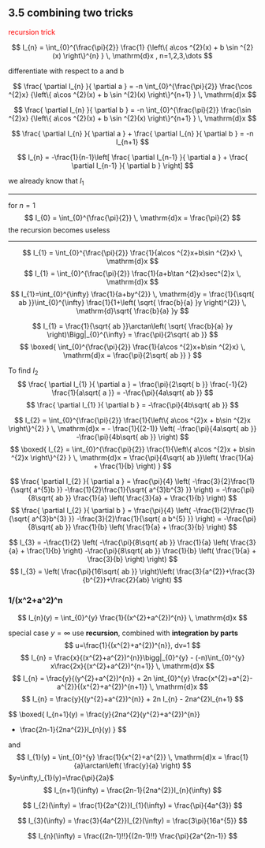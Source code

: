 ## 3.5 combining two tricks

<font color="#ff0000">recursion trick</font>

$$
I_{n} = \int_{0}^{\frac{\pi}{2}} 
\frac{1}
{\left\{ a\cos ^{2}(x) + b \sin ^{2}(x) \right\}^{n} }  
\, \mathrm{d}x , n=1,2,3,\dots
$$

differentiate with respect to a and b

$$
\frac{ \partial I_{n} }{ \partial a } =
-n \int_{0}^{\frac{\pi}{2}} \frac{\cos ^{2}x}
{\left\{ a\cos ^{2}(x) + b \sin ^{2}(x) \right\}^{n+1} }
\, \mathrm{d}x 
$$

$$
\frac{ \partial I_{n} }{ \partial b } =
-n \int_{0}^{\frac{\pi}{2}} \frac{\sin ^{2}x}
{\left\{ a\cos ^{2}(x) + b \sin ^{2}(x) \right\}^{n+1} }
\, \mathrm{d}x 
$$

$$
\frac{ \partial I_{n} }{ \partial a } +
\frac{ \partial I_{n} }{ \partial b } =
-n I_{n+1}
$$

$$
I_{n} = -\frac{1}{n-1}\left[ 
\frac{ \partial I_{n-1} }{ \partial a } +
\frac{ \partial I_{n-1} }{ \partial b } 
\right] 
$$

we already know that $I_{1}$

---
for $n=1$
$$
I_{0} = \int_{0}^{\frac{\pi}{2}}  \, \mathrm{d}x = \frac{\pi}{2}
$$
the recursion becomes useless

---

$$
I_{1} = \int_{0}^{\frac{\pi}{2}} \frac{1}{a\cos ^{2}x+b\sin ^{2}x} \, \mathrm{d}x 
$$
$$
I_{1} = \int_{0}^{\frac{\pi}{2}} \frac{1}{a+b\tan ^{2}x}sec^{2}x  \, \mathrm{d}x 
$$
$$
I_{1}=\int_{0}^{\infty} \frac{1}{a+by^{2}} \, \mathrm{d}y 
= \frac{1}{\sqrt{ ab }}\int_{0}^{\infty} \frac{1}{1+\left( \sqrt{ \frac{b}{a} }y \right)^{2}} \, \mathrm{d}\sqrt{ \frac{b}{a} }y 
$$

$$
I_{1} = \frac{1}{\sqrt{ ab }}\arctan\left( \sqrt{ \frac{b}{a} }y \right)\Bigg|_{0}^{\infty} = \frac{\pi}{2\sqrt{ ab }}
$$
$$
\boxed{
\int_{0}^{\frac{\pi}{2}} \frac{1}{a\cos ^{2}x+b\sin ^{2}x} \, \mathrm{d}x 
= \frac{\pi}{2\sqrt{ ab }}
}
$$

To find $I_{2}$
$$
\frac{ \partial I_{1} }{ \partial a } = \frac{\pi}{2\sqrt{ b }} \frac{-1}{2} \frac{1}{a\sqrt{ a }} = -\frac{\pi}{4a\sqrt{ ab }}
$$
$$
\frac{ \partial I_{1} }{ \partial b } = -\frac{\pi}{4b\sqrt{ ab }}
$$

$$
I_{2} 
= \int_{0}^{\frac{\pi}{2}} \frac{1}{\left\{ a\cos ^{2}x + b\sin ^{2}x \right\}^{2} }  \, \mathrm{d}x 
= - \frac{1}{(2-1)} \left( -\frac{\pi}{4a\sqrt{ ab }} -\frac{\pi}{4b\sqrt{ ab }} \right) 
$$
$$
\boxed{
I_{2} 
= \int_{0}^{\frac{\pi}{2}} \frac{1}{\left\{ a\cos ^{2}x + b\sin ^{2}x \right\}^{2} }  \, \mathrm{d}x 
= \frac{\pi}{4\sqrt{ ab }}\left( \frac{1}{a} + \frac{1}{b} \right) 
}
$$


$$
\frac{ \partial I_{2} }{ \partial a } 
= \frac{\pi}{4}
\left(
-\frac{3}{2}\frac{1}{\sqrt{ a^{5}b }} 
-\frac{1}{2}\frac{1}{\sqrt{ a^{3}b^{3} }} 
\right)
= -\frac{\pi}{8\sqrt{ ab }} \frac{1}{a} \left( \frac{3}{a} + \frac{1}{b} \right)
$$
$$
\frac{ \partial I_{2} }{ \partial b } 
= \frac{\pi}{4}
\left(
-\frac{1}{2}\frac{1}{\sqrt{ a^{3}b^{3} }} 
-\frac{3}{2}\frac{1}{\sqrt{ a    b^{5} }} 
\right)
= -\frac{\pi}{8\sqrt{ ab }} \frac{1}{b} \left( \frac{1}{a} + \frac{3}{b} \right)
$$

$$
I_{3} = -\frac{1}{2} \left( -\frac{\pi}{8\sqrt{ ab }} \frac{1}{a} \left( \frac{3}{a} + \frac{1}{b} \right)
-\frac{\pi}{8\sqrt{ ab }} \frac{1}{b} \left( \frac{1}{a} + \frac{3}{b} \right)
\right) 
$$
$$
I_{3} = \left( \frac{\pi}{16\sqrt{ ab }} \right)\left( \frac{3}{a^{2}}+\frac{3}{b^{2}}+\frac{2}{ab} \right)
$$

###  1/(x^2+a^2)^n

$$
I_{n}(y) = 
\int_{0}^{y}
\frac{1}{(x^{2}+a^{2})^{n}}
\, \mathrm{d}x 
$$

special case $y=\infty$
use **recursion**, combined with **integration by parts**
$$
u=\frac{1}{(x^{2}+a^{2})^{n}}, dv=1
$$
$$
I_{n} = 
\frac{x}{(x^{2}+a^{2})^{n}}\bigg|_{0}^{y} -
(-n)\int_{0}^{y} x\frac{2x}{(x^{2}+a^{2})^{n+1}} \, \mathrm{d}x 
$$
$$
I_{n} = \frac{y}{(y^{2}+a^{2})^{n}} + 
2n \int_{0}^{y} \frac{x^{2}+a^{2}-a^{2}}{(x^{2}+a^{2})^{n+1}} \, \mathrm{d}x 
$$
$$
I_{n} = \frac{y}{(y^{2}+a^{2})^{n}} + 
2n I_{n} - 2na^{2}I_{n+1}
$$

$$
\boxed{
I_{n+1}(y) = \frac{y}{2na^{2}(y^{2}+a^{2})^{n}}
+ \frac{2n-1}{2na^{2}}I_{n}(y)
}
$$

and 
$$
I_{1}(y) = \int_{0}^{y} \frac{1}{x^{2}+a^{2}} \, \mathrm{d}x = \frac{1}{a}\arctan\left( \frac{y}{a} \right)
$$
$y=\infty,I_{1}(y)=\frac{\pi}{2a}$
$$
I_{n+1}(\infty) = \frac{2n-1}{2na^{2}}I_{n}(\infty)
$$

$$
I_{2}(\infty) = \frac{1}{2a^{2}}I_{1}(\infty) = \frac{\pi}{4a^{3}}
$$

$$
I_{3}(\infty) = \frac{3}{4a^{2}}I_{2}(\infty) = \frac{3\pi}{16a^{5}}
$$

$$
I_{n}(\infty) = \frac{(2n-1)!!}{(2n-1)!!} \frac{\pi}{2a^{2n-1}}
$$

